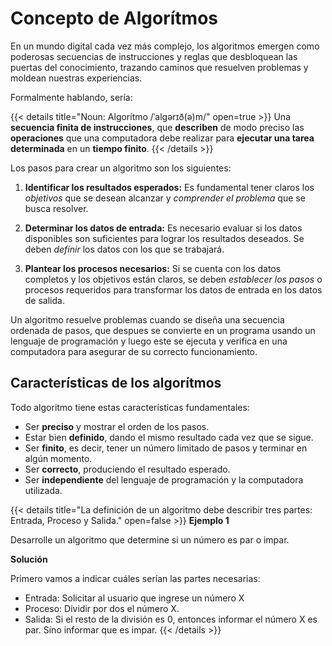 # Concepto de Algorítmos

En un mundo digital cada vez más complejo, los algoritmos emergen como poderosas secuencias de instrucciones y reglas que desbloquean las puertas del conocimiento, trazando caminos que resuelven problemas y moldean nuestras experiencias.

Formalmente hablando, sería:

{{< details title="Noun: Algorítmo /ˈalɡərɪð(ə)m/" open=true >}}
Una **secuencia finita de instrucciones**, que **describen** de modo preciso las **operaciones** que una computadora debe realizar para **ejecutar una tarea determinada** en un **tiempo finito**.
{{< /details >}}

Los pasos para crear un algoritmo son los siguientes:

1. **Identificar los resultados esperados:** Es fundamental tener claros los *objetivos* que se desean alcanzar y *comprender el problema* que se busca resolver.

2. **Determinar los datos de entrada:** Es necesario evaluar si los datos disponibles son suficientes para lograr los resultados deseados. Se deben *definir* los datos con los que se trabajará.

3. **Plantear los procesos necesarios:** Si se cuenta con los datos completos y los objetivos están claros, se deben *establecer los pasos* o procesos requeridos para transformar los datos de entrada en los datos de salida.

Un algoritmo resuelve problemas cuando se diseña una secuencia ordenada de pasos, que despues se convierte en un programa usando un lenguaje de programación y luego este se ejecuta y verifica en una computadora para asegurar de su correcto funcionamiento.

## Características de los algorítmos

Todo algoritmo tiene estas características fundamentales:

- Ser **preciso** y mostrar el orden de los pasos.
- Estar bien **definido**, dando el mismo resultado cada vez que se sigue.
- Ser **finito**, es decir, tener un número limitado de pasos y terminar en algún momento.
- Ser **correcto**, produciendo el resultado esperado.
- Ser **independiente** del lenguaje de programación y la computadora utilizada.

{{< details title="La definición de un algoritmo debe describir tres partes: Entrada, Proceso y Salida." open=false >}}
**Ejemplo 1**

Desarrolle un algoritmo que determine si un número es par o impar.

**Solución**

Primero vamos a indicar cuáles serían las partes necesarias:

- Entrada: Solicitar al usuario que ingrese un número X
- Proceso: Dividir por dos el número X.
- Salida: Si el resto de la división es 0, entonces informar el número X es par. Sino informar que es impar.
{{< /details >}}